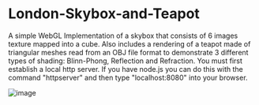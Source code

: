 # London-Skybox-and-Teapot
A simple WebGL Implementation of a skybox that consists of 6 images texture mapped into a cube. Also includes a rendering of a teapot made of triangular meshes read from an OBJ file format to demonstrate 3 different types of shading: Blinn-Phong, Reflection and Refraction. You must first establish a local http server. If you have node.js you can do this with the command "httpserver" and then type "localhost:8080" into your browser.

![image](https://github.com/nishantb15/London-Skybox-and-Teapot/blob/main/Animated%20GIF-downsized_large.gif)
